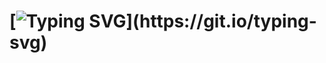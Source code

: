 # [![Typing SVG](https://readme-typing-svg.herokuapp.com?font=Rubik+Puddles&size=49&duration=4891&color=C749D5F6&vCenter=true&width=1100&height=60&lines=Click+below+to+see+our+webcode+editor....;And+Code+Html%2C+Css+%26+Js;And+see+live+preview...)](https://git.io/typing-svg)

